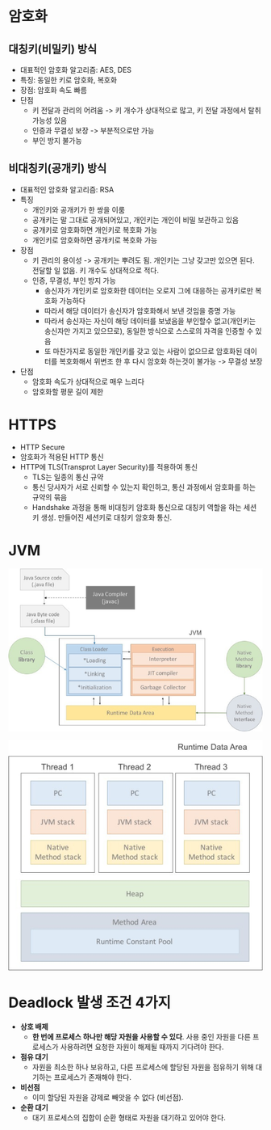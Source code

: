 # 암호화
## 대칭키(비밀키) 방식
- 대표적인 암호화 알고리즘: AES, DES
- 특징: 동일한 키로 암호화, 복호화
- 장점: 암호화 속도 빠름
- 단점
	- 키 전달과 관리의 어려움 -> 키 개수가 상대적으로 많고, 키 전달 과정에서 탈취 가능성 있음
	- 인증과 무결성 보장 -> 부분적으로만 가능
	- 부인 방지 불가능
  

## 비대칭키(공개키) 방식
- 대표적인 암호화 알고리즘: RSA
- 특징
	- 개인키와 공개키가 한 쌍을 이룸
	- 공개키는 말 그대로 공개되어있고, 개인키는 개인이 비밀 보관하고 있음
	- 공개키로 암호화하면 개인키로 복호화 가능
	- 개인키로 암호화하면 공개키로 복호화 가능
- 장점
	- 키 관리의 용이성 -> 공개키는 뿌려도 됨. 개인키는 그냥 갖고만 있으면 된다. 전달할 일 없음. 키 개수도 상대적으로 적다.
	- 인증, 무결성, 부인 방지 가능
		- 송신자가 개인키로 암호화한 데이터는 오로지 그에 대응하는 공개키로만 복호화 가능하다
		- 따라서 해당 데이터가 송신자가 암호화해서 보낸 것임을 증명 가능
		- 따라서 송신자는 자신이 해당 데이터를 보냈음을 부인할수 없고(개인키는 송신자만 가지고 있으므로), 동일한 방식으로 스스로의 자격을 인증할 수 있음
		- 또 마찬가지로 동일한 개인키를 갖고 있는 사람이 없으므로 암호화된 데이터를 복호화해서 위변조 한 후 다시 암호화 하는것이 불가능 -> 무결성 보장
- 단점
	- 암호화 속도가 상대적으로 매우 느리다
	- 암호화할 평문 길이 제한


# HTTPS
- HTTP Secure
- 암호화가 적용된 HTTP 통신
- HTTP에 TLS(Transprot Layer Security)를 적용하여 통신
	- TLS는 일종의 통신 규약
	- 통신 당사자가 서로 신뢰할 수 있는지 확인하고, 통신 과정에서 암호화를 하는 규약의 묶음
	- Handshake 과정을 통해 비대칭키 암호화 통신으로 대칭키 역할을 하는 세션키 생성. 만들어진 세션키로 대칭키 암호화 통신.


# JVM
![](Pasted%20image%2020220605165029.png)

![](Pasted%20image%2020220605165353.png)

# Deadlock 발생 조건 4가지
-   **상호 배제**
    - **한 번에 프로세스 하나만 해당 자원을 사용할 수 있다**. 사용 중인 자원을 다른 프로세스가 사용하려면 요청한 자원이 해제될 때까지 기다려야 한다.
-   **점유 대기**
    - 자원을 최소한 하나 보유하고, 다른 프로세스에 할당된 자원을 점유하기 위해 대기하는 프로세스가 존재해야 한다.
-   **비선점**
    - 이미 할당된 자원을 강제로 빼앗을 수 없다 (비선점).
-   **순환 대기**
	- 대기 프로세스의 집합이 순환 형태로 자원을 대기하고 있어야 한다.